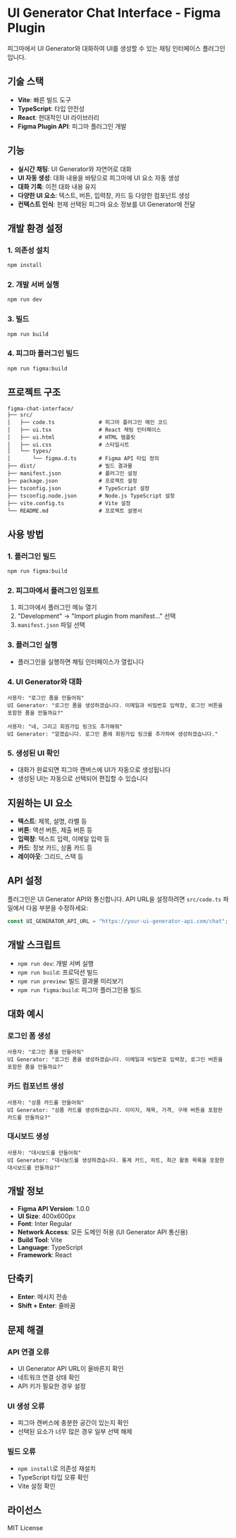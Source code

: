 # UI Generator Chat Interface - Figma Plugin

피그마에서 UI Generator와 대화하여 UI를 생성할 수 있는 채팅 인터페이스 플러그인입니다.

## 기술 스택

- **Vite**: 빠른 빌드 도구
- **TypeScript**: 타입 안전성
- **React**: 현대적인 UI 라이브러리
- **Figma Plugin API**: 피그마 플러그인 개발

## 기능

- **실시간 채팅**: UI Generator와 자연어로 대화
- **UI 자동 생성**: 대화 내용을 바탕으로 피그마에 UI 요소 자동 생성
- **대화 기록**: 이전 대화 내용 유지
- **다양한 UI 요소**: 텍스트, 버튼, 입력창, 카드 등 다양한 컴포넌트 생성
- **컨텍스트 인식**: 현재 선택된 피그마 요소 정보를 UI Generator에 전달

## 개발 환경 설정

### 1. 의존성 설치

```bash
npm install
```

### 2. 개발 서버 실행

```bash
npm run dev
```

### 3. 빌드

```bash
npm run build
```

### 4. 피그마 플러그인 빌드

```bash
npm run figma:build
```

## 프로젝트 구조

```
figma-chat-interface/
├── src/
│   ├── code.ts              # 피그마 플러그인 메인 코드
│   ├── ui.tsx               # React 채팅 인터페이스
│   ├── ui.html              # HTML 템플릿
│   ├── ui.css               # 스타일시트
│   └── types/
│       └── figma.d.ts       # Figma API 타입 정의
├── dist/                    # 빌드 결과물
├── manifest.json            # 플러그인 설정
├── package.json             # 프로젝트 설정
├── tsconfig.json            # TypeScript 설정
├── tsconfig.node.json       # Node.js TypeScript 설정
├── vite.config.ts           # Vite 설정
└── README.md                # 프로젝트 설명서
```

## 사용 방법

### 1. 플러그인 빌드

```bash
npm run figma:build
```

### 2. 피그마에서 플러그인 임포트

1. 피그마에서 플러그인 메뉴 열기
2. "Development" → "Import plugin from manifest..." 선택
3. `manifest.json` 파일 선택

### 3. 플러그인 실행

- 플러그인을 실행하면 채팅 인터페이스가 열립니다

### 4. UI Generator와 대화

```
사용자: "로그인 폼을 만들어줘"
UI Generator: "로그인 폼을 생성하겠습니다. 이메일과 비밀번호 입력창, 로그인 버튼을 포함한 폼을 만들까요?"

사용자: "네, 그리고 회원가입 링크도 추가해줘"
UI Generator: "알겠습니다. 로그인 폼에 회원가입 링크를 추가하여 생성하겠습니다."
```

### 5. 생성된 UI 확인

- 대화가 완료되면 피그마 캔버스에 UI가 자동으로 생성됩니다
- 생성된 UI는 자동으로 선택되어 편집할 수 있습니다

## 지원하는 UI 요소

- **텍스트**: 제목, 설명, 라벨 등
- **버튼**: 액션 버튼, 제출 버튼 등
- **입력창**: 텍스트 입력, 이메일 입력 등
- **카드**: 정보 카드, 상품 카드 등
- **레이아웃**: 그리드, 스택 등

## API 설정

플러그인은 UI Generator API와 통신합니다. API URL을 설정하려면 `src/code.ts` 파일에서 다음 부분을 수정하세요:

```typescript
const UI_GENERATOR_API_URL = "https://your-ui-generator-api.com/chat";
```

## 개발 스크립트

- `npm run dev`: 개발 서버 실행
- `npm run build`: 프로덕션 빌드
- `npm run preview`: 빌드 결과물 미리보기
- `npm run figma:build`: 피그마 플러그인용 빌드

## 대화 예시

### 로그인 폼 생성

```
사용자: "로그인 폼을 만들어줘"
UI Generator: "로그인 폼을 생성하겠습니다. 이메일과 비밀번호 입력창, 로그인 버튼을 포함한 폼을 만들까요?"
```

### 카드 컴포넌트 생성

```
사용자: "상품 카드를 만들어줘"
UI Generator: "상품 카드를 생성하겠습니다. 이미지, 제목, 가격, 구매 버튼을 포함한 카드를 만들까요?"
```

### 대시보드 생성

```
사용자: "대시보드를 만들어줘"
UI Generator: "대시보드를 생성하겠습니다. 통계 카드, 차트, 최근 활동 목록을 포함한 대시보드를 만들까요?"
```

## 개발 정보

- **Figma API Version**: 1.0.0
- **UI Size**: 400x600px
- **Font**: Inter Regular
- **Network Access**: 모든 도메인 허용 (UI Generator API 통신용)
- **Build Tool**: Vite
- **Language**: TypeScript
- **Framework**: React

## 단축키

- **Enter**: 메시지 전송
- **Shift + Enter**: 줄바꿈

## 문제 해결

### API 연결 오류

- UI Generator API URL이 올바른지 확인
- 네트워크 연결 상태 확인
- API 키가 필요한 경우 설정

### UI 생성 오류

- 피그마 캔버스에 충분한 공간이 있는지 확인
- 선택된 요소가 너무 많은 경우 일부 선택 해제

### 빌드 오류

- `npm install`로 의존성 재설치
- TypeScript 타입 오류 확인
- Vite 설정 확인

## 라이선스

MIT License
